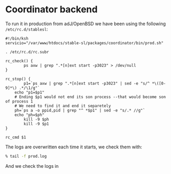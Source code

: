 # Coordinator backend

To run it in production from adJ/OpenBSD we have been using the following
`/etc/rc.d/stablesl`:

```
#!/bin/ksh
servicio="/var/www/htdocs/stable-sl/packages/coordinator/bin/prod.sh"

. /etc/rc.d/rc.subr

rc_check() {
        ps axw | grep ".*[n]ext start -p3023" > /dev/null
}

rc_stop() {
        p1=`ps axw | grep ".*[n]ext start -p3023" | sed -e "s/^ *\([0-9]*\) .*/\1/g"`
	echo "p1=$p1"
	# Ending $p1 would not end its son process --that would become son of process 1
	# We need to find it and end it separetely
	ph=`ps a -o ppid,pid | grep "^ *$p1" | sed -e "s/.* //g"`
	echo "ph=$ph"
        kill -9 $ph
        kill -9 $p1
}

rc_cmd $1
```

The logs are overwritten each time it starts, we check them with:
```sh
% tail -f prod.log
```
And we check the logs in 
